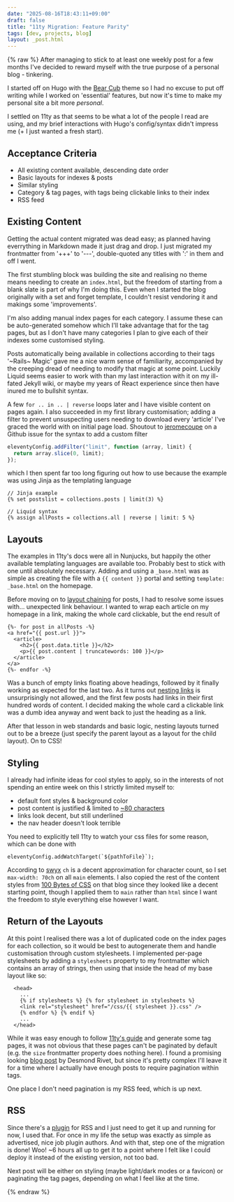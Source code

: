 ```yaml
---
date: "2025-08-16T18:43:11+09:00"
draft: false
title: "11ty Migration: Feature Parity"
tags: [dev, projects, blog]
layout: _post.html
---
```


{% raw %}
After managing to stick to at least one weekly post for a few months I've decided to reward myself with the true purpose of a personal blog - tinkering.

I started off on Hugo with the [Bear Cub](https://github.com/clente/hugo-bearcub) theme so I had no excuse to put off writing while I worked on 'essential' features, but now it's time to make my personal site a bit more _personal_.

I settled on 11ty as that seems to be what a lot of the people I read are using, and my brief interactions with Hugo's config/syntax didn't impress me (+ I just wanted a fresh start).

## Acceptance Criteria

- All existing content available, descending date order
- Basic layouts for indexes & posts
- Similar styling
- Category & tag pages, with tags being clickable links to their index
- RSS feed

## Existing Content

Getting the actual content migrated was dead easy; as planned having everrything in Markdown made it just drag and drop. I just migrated my frontmatter from '+++' to '---', double-quoted any titles with ':' in them and off I went.

The first stumbling block was building the site and realising no theme means needing to create an `index.html`, but the freedom of starting from a blank slate is part of why I'm doing this. Even when I started the blog originally with a set and forget template, I couldn't resist vendoring it and makings some 'improvements'.

I'm also adding manual index pages for each category. I assume these can be auto-generated somehow which I'll take advantage that for the tag pages, but as I don't have many categories I plan to give each of their indexes some customised styling.

Posts automatically being available in collections according to their tags '~Rails~ Magic' gave me a nice warm sense of familiarity, accompanied by the creeping dread of needing to modify that magic at some point. Luckily Liquid seems easier to work with than my last interaction with it on my ill-fated Jekyll wiki, or maybe my years of React experience since then have inured me to bullshit syntax.

A few `for .. in .. | reverse` loops later and I have visible content on pages again. I also succeeded in my first library customisation; adding a filter to prevent unsuspecting users needing to download every 'article' I've graced the world with on initial page load. Shoutout to [jeromecoupe](https://github.com/11ty/eleventy/issues/749#issuecomment-547835442) on a Github issue for the syntax to add a custom filter

```js
eleventyConfig.addFilter("limit", function (array, limit) {
  return array.slice(0, limit);
});
```

which I then spent far too long figuring out how to use because the example was using Jinja as the templating language

```
// Jinja example
{% set postslist = collections.posts | limit(3) %}

// Liquid syntax
{% assign allPosts = collections.all | reverse | limit: 5 %}

```

## Layouts

The examples in 11ty's docs were all in Nunjucks, but happily the other available templating languages are available too. Probably best to stick with one until absolutely necessary. Adding and using a `_base.html` was as simple as creating the file with a `{{ content }}` portal and setting `template: _base.html` on the homepage.

Before moving on to [layout chaining](https://www.11ty.dev/docs/layout-chaining/) for posts, I had to resolve some issues with... unexpected link behaviour. I wanted to wrap each article on my homepage in a link, making the whole card clickable, but the end result of

```
{%- for post in allPosts -%}
<a href="{{ post.url }}">
  <article>
    <h2>{{ post.data.title }}</h2>
    <p>{{ post.content | truncatewords: 100 }}</p>
  </article>
</a>
{%- endfor -%}
```

Was a bunch of empty links floating above headings, followed by it finally working as expected for the last two. As it turns out [nesting links](https://css-tricks.com/nested-links/) is unsurprisingly not allowed, and the first few posts had links in their first hundred words of content. I decided making the whole card a clickable link was a dumb idea anyway and went back to just the heading as a link.

After that lesson in web standards and basic logic, nesting layouts turned out to be a breeze (just specify the parent layout as a layout for the child layout). On to CSS!

## Styling

I already had infinite ideas for cool styles to apply, so in the interests of not spending an entire week on this I strictly limited myself to:

- default font styles & background color
- post content is justified & limited to [~80 characters](https://www.w3.org/TR/UNDERSTANDING-WCAG20/visual-audio-contrast-visual-presentation.html)
- links look decent, but still underlined
- the nav header doesn't look terrible

You need to explicitly tell 11ty to watch your css files for some reason, which can be done with

```
eleventyConfig.addWatchTarget(`${pathToFile}`);
```

According to [swyx](https://www.swyx.io/line-lengths) `ch` is a decent approximation for character count, so I set `max-width: 70ch` on all `main` elements. I also copied the rest of the content styles from [100 Bytes of CSS](https://www.swyx.io/css-100-bytes) on that blog since they looked like a decent starting point, though I applied them to `main` rather than `html` since I want the freedom to style everything else however I want.

## Return of the Layouts

At this point I realised there was a lot of duplicated code on the index pages for each collection, so it would be best to autogenerate them and handle customisation through custom stylesheets. I implemented per-page stylesheets by adding a `stylesheets` property to my frontmatter which contains an array of strings, then using that inside the head of my base layout like so:

```
  <head>
    ...
    {% if stylesheets %} {% for stylesheet in stylesheets %}
    <link rel="stylesheet" href="/css/{{ stylesheet }}.css" />
    {% endfor %} {% endif %}
    ...
  </head>

```

While it was easy enough to follow [11ty's guide](https://www.11ty.dev/docs/quicktips/tag-pages/) and generate some tag pages, it was not obvious that these pages can't be paginated by default (e.g. the `size` frontmatter property does nothing here). I found a promising looking [blog post](https://desmondrivet.com/2022/03/23/eleventy-pagination) by Desmond Rivet, but since it's pretty complex I'll leave it for a time where I actually have enough posts to require pagination within tags.

One place I don't need pagination is my RSS feed, which is up next.

## RSS

Since there's a [plugin](https://www.11ty.dev/docs/plugins/rss/) for RSS and I just need to get it up and running for now, I used that. For once in my life the setup was exactly as simple as advertised, nice job plugin authors. And with that, step one of the migration is done! Woo! ~6 hours all up to get it to a point where I felt like I could deploy it instead of the existing version, not too bad.

Next post will be either on styling (maybe light/dark modes or a favicon) or paginating the tag pages, depending on what I feel like at the time.

{% endraw %}
